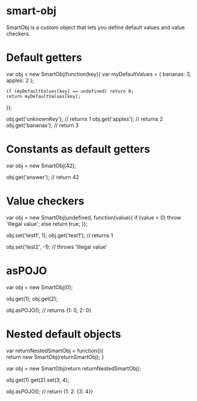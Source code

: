 # smart-obj

SmartObj is a custom object that lets you define default values and value checkers.

# Default getters

var obj = new SmartObj(function(key){
    var myDefaultValues = {
        bananas: 3,
        apples: 2
    };
    
    if (myDefaultValues[key] == undefined) return 0;
    return myDefaultValues[key];
});

obj.get('unknownKey'); // returns 1
obj.get('apples'); // returns 2
obj.get('bananas'); // return 3

# Constants as default getters

var obj = new SmartObj(42);

obj.get('answer'); // return 42

# Value checkers

var obj = new SmartObj(undefined, function(value){
    if (value < 0) 
        throw 'Illegal value';
    else 
        return true;
});

obj.set('test1', 1);
obj.get('test1'); // returns 1

obj.set('test2', -1); // throws 'Illegal value'

# asPOJO

var obj = new SmartObj(0);

obj.get(1);
obj.get(2);

obj.asPOJO(); // returns {1: 0, 2: 0}

# Nested default objects

var returnNestedSmartObj = function(){  
    return new SmartObj(returnSmartObj);
}

var obj = new SmartObj(return returnNestedSmartObj);

obj.get(1).get(2).set(3, 4);

obj.asPOJO(); // return {1: 2: {3: 4}}